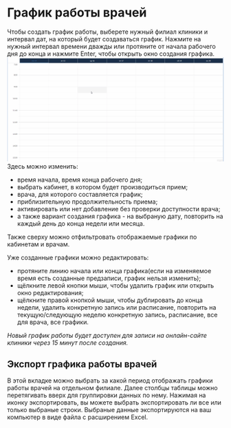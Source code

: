 # График работы врачей 

Чтобы создать график работы, выберете нужный филиал клиники и интервал дат, на который будет создаваться график. Нажмите на нужный интервал  времени дважды или протяните от начала рабочего дня до конца и нажмите Enter, чтобы открыть окно создания графика.    
    ![Image](Image/schedule.gif)
Здесь можно изменить:
- время начала, время конца рабочего дня; 
- выбрать кабинет, в котором будет производиться прием;
- врача, для которого составляется график;
- приблизительную продолжительность приема;
- активировать или нет добавление без проверки доступности врача;
- а также вариант создания графика - на выбраную дату, повторить на каждый день до конца недели или месяца.  

Также сверху можно отфильтровать отображаемые графики по кабинетам и врачам.     

Уже созданные графики можно редактировать: 
- протяните линию начала или конца графика(если на изменяемое время есть созданные предзаписи, график нельзя изменить);
- щёлкните левой кнопки мыши, чтобы удалить график или открыть окно редактирования;
- щёлкните правой кнопкой мыши, чтобы дублировать до конца недели, удалить конкретную запись или расписание, повторить на текущую/следующую неделю конкретную запись, расписание, все для врача, все графики.     

*Новый график работы будет доступен для записи на онлайн-сайте клиники через 15 минут после создания.*

## Экспорт графика работы врачей  
В этой вкладке можно выбрать за какой период отображать графики работы врачей на отдельном филиале. Далее столбцы таблицы можно перетягивать вверх для группировки данных по нему. Нажимая на иконку экспортировать, вы можете выбрать экспортировать ли все или только выбраные строки. Выбраные данные экспортируются на ваш компьютер в виде файла с расширением Excel.